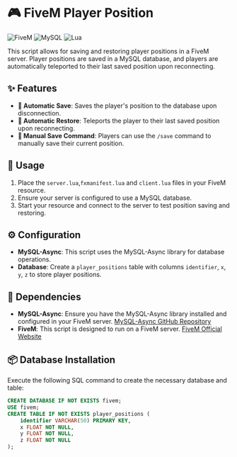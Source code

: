 # 🎮 FiveM Player Position

![FiveM](https://img.shields.io/badge/FiveM-Framework-blue)
![MySQL](https://img.shields.io/badge/MySQL-Database-orange)
![Lua](https://img.shields.io/badge/Lua-Scripting-yellow)

This script allows for saving and restoring player positions in a FiveM server. Player positions are saved in a MySQL database, and players are automatically teleported to their last saved position upon reconnecting.

## ✨ Features

- **💾 Automatic Save**: Saves the player's position to the database upon disconnection.
- **🔄 Automatic Restore**: Teleports the player to their last saved position upon reconnecting.
- **📝 Manual Save Command**: Players can use the `/save` command to manually save their current position.

## 🚀 Usage

1. Place the `server.lua`,`fxmanifest.lua` and `client.lua` files in your FiveM resource.
2. Ensure your server is configured to use a MySQL database.
3. Start your resource and connect to the server to test position saving and restoring.

## ⚙️ Configuration

- **MySQL-Async**: This script uses the MySQL-Async library for database operations.
- **Database**: Create a `player_positions` table with columns `identifier`, `x`, `y`, `z` to store player positions.

## 🔧 Dependencies

- **MySQL-Async**: Ensure you have the MySQL-Async library installed and configured in your FiveM server. [MySQL-Async GitHub Repository](https://github.com/brouznouf/fivem-mysql-async)
- **FiveM**: This script is designed to run on a FiveM server. [FiveM Official Website](https://fivem.net/)

## 📦 Database Installation

Execute the following SQL command to create the necessary database and table:

```sql
CREATE DATABASE IF NOT EXISTS fivem;
USE fivem;
CREATE TABLE IF NOT EXISTS player_positions (
    identifier VARCHAR(50) PRIMARY KEY,
    x FLOAT NOT NULL,
    y FLOAT NOT NULL,
    z FLOAT NOT NULL
);

